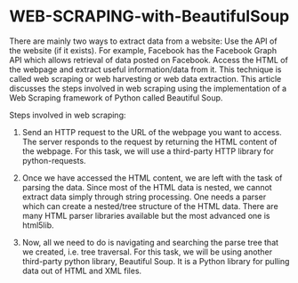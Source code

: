 # WEB-SCRAPING-with-BeautifulSoup
There are mainly two ways to extract data from a website:  Use the API of the website (if it exists). For example, Facebook has the Facebook Graph API which allows retrieval of data posted on Facebook. Access the HTML of the webpage and extract useful information/data from it. This technique is called web scraping or web harvesting or web data extraction. This article discusses the steps involved in web scraping using the implementation of a Web Scraping framework of Python called Beautiful Soup.

Steps involved in web scraping:

1) Send an HTTP request to the URL of the webpage you want to access. The server responds to the request by returning the HTML content of the webpage. For this task, we will use a    third-party HTTP library for python-requests.

2) Once we have accessed the HTML content, we are left with the task of parsing the data. Since most of the HTML data is nested, we cannot extract data simply through string          processing. One needs a parser which can create a nested/tree structure of the HTML data. There are many HTML parser libraries available but the most advanced one is html5lib.

3) Now, all we need to do is navigating and searching the parse tree that we created, i.e. tree traversal. For this task, we will be using another third-party python library,        Beautiful Soup. It is a Python library for pulling data out of HTML and XML files.
